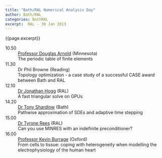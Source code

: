 ```yaml
---
title: "Bath/RAL Numerical Analysis Day"
author: Bath/RAL
categories: BathRAL
excerpt:  RAL - 30 Jan 2013
---
```

{{page.excerpt}} 



<!-- <div id="2013"><section class="right-content"><span><h3>Bath/RAL Numerical Analysis Day 2013</h3>
<div></div> 
<p></p>-->

<dl class="bib-list"><div id="bibdiv"><dt>10.50</dt>
<dd><div><a href="https://www.ima.umn.edu/~arnold/">Professor Douglas Arnold</a>
 (Minnesota)</div>
<div>The periodic table of finite elements</div>

</dd>
<dt>11.30</dt>
<dd><div>Dr Phil Browne (Reading)</div>
<div>Topology optimization - a case study of a successful CASE award between Bath and RAL</div>

</dd>
<dt>12.10</dt>
<dd><div><a href="http://www.numerical.rl.ac.uk/people/jhogg/">Dr Jonathan Hogg</a>
 (RAL)</div>
<div>A fast triangular solve on GPUs</div>

</dd>
<dt>14.20</dt>
<dd><div><a href="http://people.bath.ac.uk/tjs42/">Dr Tony Shardlow</a>
 (Bath)</div>
<div>Pathwise approximation of SDEs and adaptive time stepping</div>

</dd>
<dt>15.00</dt>
<dd><div><a href="http://www.numerical.rl.ac.uk/people/rees/">Dr Tyrone Rees</a>
 (RAL)</div>
<div>Can you use MINRES with an indefinite preconditioner?</div>

</dd>
<dt>16.00</dt>
<dd><div><a href="http://www.sysbio.ox.ac.uk/people/staff-list/burragek">Professor Kevin Burrage</a>
 (Oxford)</div>
<div>From cells to tissue: coping with heterogeneity when modelling the electrophysiology of the human heart</div>

</dd>
</div>
</dl>

